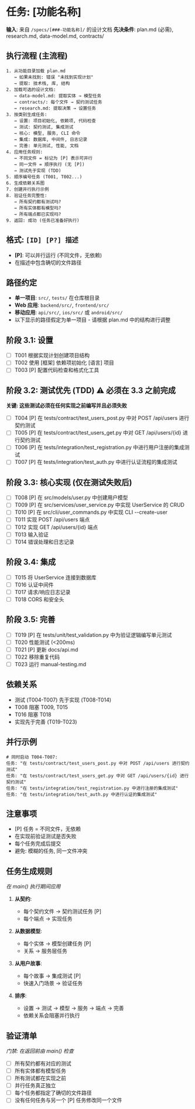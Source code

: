 # 任务: [功能名称]

**输入**: 来自 `/specs/[###-功能名称]/` 的设计文档
**先决条件**: plan.md (必需), research.md, data-model.md, contracts/

## 执行流程 (主流程)
```
1. 从功能目录加载 plan.md
   → 如果未找到: 错误 "未找到实现计划"
   → 提取: 技术栈, 库, 结构
2. 加载可选的设计文档:
   → data-model.md: 提取实体 → 模型任务
   → contracts/: 每个文件 → 契约测试任务
   → research.md: 提取决策 → 设置任务
3. 按类别生成任务:
   → 设置: 项目初始化, 依赖项, 代码检查
   → 测试: 契约测试, 集成测试
   → 核心: 模型, 服务, CLI 命令
   → 集成: 数据库, 中间件, 日志记录
   → 完善: 单元测试, 性能, 文档
4. 应用任务规则:
   → 不同文件 = 标记为 [P] 表示可并行
   → 同一文件 = 顺序执行 (无 [P])
   → 测试先于实现 (TDD)
5. 顺序编号任务 (T001, T002...)
6. 生成依赖关系图
7. 创建并行执行示例
8. 验证任务完整性:
   → 所有契约都有测试吗?
   → 所有实体都有模型吗?
   → 所有端点都已实现吗?
9. 返回: 成功 (任务已准备好执行)
```

## 格式: `[ID] [P?] 描述`
- **[P]**: 可以并行运行 (不同文件，无依赖)
- 在描述中包含确切的文件路径

## 路径约定
- **单一项目**: `src/`, `tests/` 在仓库根目录
- **Web 应用**: `backend/src/`, `frontend/src/`
- **移动应用**: `api/src/`, `ios/src/` 或 `android/src/`
- 以下显示的路径假定为单一项目 - 请根据 plan.md 中的结构进行调整

## 阶段 3.1: 设置
- [ ] T001 根据实现计划创建项目结构
- [ ] T002 使用 [框架] 依赖项初始化 [语言] 项目
- [ ] T003 [P] 配置代码检查和格式化工具

## 阶段 3.2: 测试优先 (TDD) ⚠️ 必须在 3.3 之前完成
**关键: 这些测试必须在任何实现之前编写并且必须失败**
- [ ] T004 [P] 在 tests/contract/test_users_post.py 中对 POST /api/users 进行契约测试
- [ ] T005 [P] 在 tests/contract/test_users_get.py 中对 GET /api/users/{id} 进行契约测试
- [ ] T006 [P] 在 tests/integration/test_registration.py 中进行用户注册的集成测试
- [ ] T007 [P] 在 tests/integration/test_auth.py 中进行认证流程的集成测试

## 阶段 3.3: 核心实现 (仅在测试失败后)
- [ ] T008 [P] 在 src/models/user.py 中创建用户模型
- [ ] T009 [P] 在 src/services/user_service.py 中实现 UserService 的 CRUD
- [ ] T010 [P] 在 src/cli/user_commands.py 中实现 CLI --create-user
- [ ] T011 实现 POST /api/users 端点
- [ ] T012 实现 GET /api/users/{id} 端点
- [ ] T013 输入验证
- [ ] T014 错误处理和日志记录

## 阶段 3.4: 集成
- [ ] T015 将 UserService 连接到数据库
- [ ] T016 认证中间件
- [ ] T017 请求/响应日志记录
- [ ] T018 CORS 和安全头

## 阶段 3.5: 完善
- [ ] T019 [P] 在 tests/unit/test_validation.py 中为验证逻辑编写单元测试
- [ ] T020 性能测试 (<200ms)
- [ ] T021 [P] 更新 docs/api.md
- [ ] T022 移除重复代码
- [ ] T023 运行 manual-testing.md

## 依赖关系
- 测试 (T004-T007) 先于实现 (T008-T014)
- T008 阻塞 T009, T015
- T016 阻塞 T018
- 实现先于完善 (T019-T023)

## 并行示例
```
# 同时启动 T004-T007:
任务: "在 tests/contract/test_users_post.py 中对 POST /api/users 进行契约测试"
任务: "在 tests/contract/test_users_get.py 中对 GET /api/users/{id} 进行契约测试"
任务: "在 tests/integration/test_registration.py 中进行注册的集成测试"
任务: "在 tests/integration/test_auth.py 中进行认证的集成测试"
```

## 注意事项
- [P] 任务 = 不同文件，无依赖
- 在实现前验证测试是否失败
- 每个任务完成后提交
- 避免: 模糊的任务, 同一文件冲突

## 任务生成规则
*在 main() 执行期间应用*

1. **从契约**:
   - 每个契约文件 → 契约测试任务 [P]
   - 每个端点 → 实现任务
   
2. **从数据模型**:
   - 每个实体 → 模型创建任务 [P]
   - 关系 → 服务层任务
   
3. **从用户故事**:
   - 每个故事 → 集成测试 [P]
   - 快速入门场景 → 验证任务

4. **排序**:
   - 设置 → 测试 → 模型 → 服务 → 端点 → 完善
   - 依赖关系会阻塞并行执行

## 验证清单
*门禁: 在返回前由 main() 检查*

- [ ] 所有契约都有对应的测试
- [ ] 所有实体都有模型任务
- [ ] 所有测试都在实现之前
- [ ] 并行任务真正独立
- [ ] 每个任务都指定了确切的文件路径
- [ ] 没有任何任务与另一个 [P] 任务修改同一个文件
